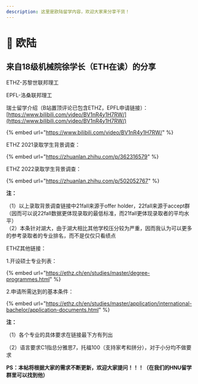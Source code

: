 ```yaml
---
description: 这里是欧陆留学内容，欢迎大家来分享干货！
---
```


# 🏰 欧陆

## 来自18级机械院徐学长（ETH在读）的分享

ETHZ-苏黎世联邦理工

EPFL-洛桑联邦理工

瑞士留学介绍（B站置顶评论已包含ETHZ，EPFL申请链接）：[https://www.bilibili.com/video/BV1nR4y1H7RW/](https://www.bilibili.com/video/BV1nR4y1H7RW/)

{% embed url="https://www.bilibili.com/video/BV1nR4y1H7RW/" %}

ETHZ 2021录取学生背景调查：

{% embed url="https://zhuanlan.zhihu.com/p/362316579" %}

&#x20;ETHZ 2022录取学生背景调查：

{% embed url="https://zhuanlan.zhihu.com/p/502052767" %}

**注：**

（1）以上录取背景调查链接中21fall来源于offer holder，22fall来源于accept群（因而可以说22fall数据更体现录取的最低标准，而21fall更体现录取者的平均水平） \
（2）本条针对湖大，由于湖大相比其他学校压分较为严重，因而我认为可以更多的参考录取者的专业排名，而不是仅仅只看绩点



ETHZ其他链接：&#x20;

1.开设硕士专业列表：

{% embed url="https://ethz.ch/en/studies/master/degree-programmes.html" %}

2.申请所需达到的基本条件：

{% embed url="https://ethz.ch/en/studies/master/application/international-bachelor/application-documents.html" %}

**注：**

（1）各个专业的具体要求在链接最下方有列出

（2）语言要求C1指总分雅思7，托福100（支持家考和拼分），对于小分均不做要求

**PS：本帖将根据大家的需求不断更新，欢迎大家提问！！！（在我们的HNU留学群里可以找到他）**
